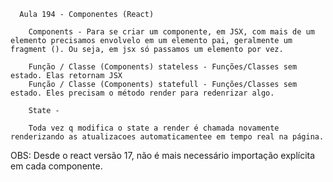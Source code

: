       Aula 194 - Componentes (React)

        Components - Para se criar um componente, em JSX, com mais de um elemento precisamos envolvelo em um elemento pai, geralmente um fragment (). Ou seja, em jsx só passamos um elemento por vez.

        Função / Classe (Components) stateless - Funções/Classes sem estado. Elas retornam JSX
        Função / Classe (Components) statefull - Funções/Classes sem estado. Eles precisam o método render para redenrizar algo.

        State -

        Toda vez q modifica o state a render é chamada novamente renderizando as atualizacoes automaticamentee em tempo real na página.

OBS: Desde o react versão 17, não é mais necessário importação explícita em cada componente.
